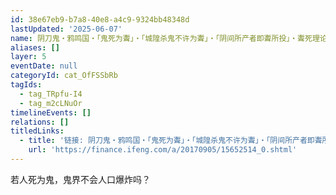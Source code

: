 ```yaml
---
id: 38e67eb9-b7a8-40e8-a4c9-9324bb48348d
lastUpdated: '2025-06-07'
name: 阴刀鬼・鸦鸣国・「鬼死为聻」・「城隍杀鬼不许为聻」・「阴间所产者即聻所投」・聻死理论的互联网起源考证
aliases: []
layer: 5
eventDate: null
categoryId: cat_OfFSSbRb
tagIds:
  - tag_TRpfu-I4
  - tag_m2cLNuOr
timelineEvents: []
relations: []
titledLinks:
  - title: '链接: 阴刀鬼・鸦鸣国・「鬼死为聻」・「城隍杀鬼不许为聻」・「阴间所产者即聻所投」・聻死理论的互联网起源考证'
    url: 'https://finance.ifeng.com/a/20170905/15652514_0.shtml'
---
```

若人死为鬼，鬼界不会人口爆炸吗？
